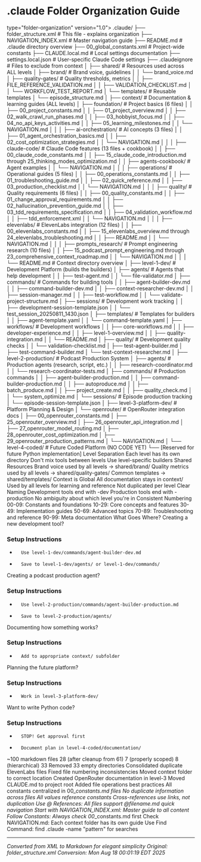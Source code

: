 # .claude Folder Organization Guide


type="folder-organization"
version="1.0">
.claude/
├── folder_structure.xml       # This file - explains organization
├── NAVIGATION_INDEX.xml       # Master navigation guide
├── README.md                  # .claude directory overview
├── 00_global_constants.xml    # Project-wide constants
├── CLAUDE.local.md            # Local settings documentation
├── settings.local.json        # User-specific Claude Code settings
├── .claudeignore              # Files to exclude from context
│
├── shared/                    # Resources used across ALL levels
│   ├── brand/                 # Brand voice, guidelines
│   │   └── brand_voice.md
│   ├── quality-gates/         # Quality thresholds, metrics
│   │   ├── FILE_REFERENCE_VALIDATION.md
│   │   ├── VALIDATION_CHECKLIST.md
│   │   └── WORKFLOW_TEST_REPORT.md
│   └── templates/             # Reusable templates
│       └── episode_structure.md
│
├── context/                   # Documentation &amp; learning guides (ALL levels)
│   ├── foundation/            # Project basics (6 files)
│   │   ├── 00_project_constants.md
│   │   ├── 01_project_overview.md
│   │   ├── 02_walk_crawl_run_phases.md
│   │   ├── 03_hobbyist_focus.md
│   │   ├── 04_no_api_keys_activities.md
│   │   ├── 05_learning_milestones.md
│   │   └── NAVIGATION.md
│   │
│   ├── ai-orchestration/      # AI concepts (3 files)
│   │   ├── 01_agent_orchestration_basics.md
│   │   ├── 02_cost_optimization_strategies.md
│   │   └── NAVIGATION.md
│   │
│   ├── claude-code/           # Claude Code features (13 files + cookbook)
│   │   ├── 00_claude_code_constants.md
│   │   ├── 15_claude_code_introduction.md through 25_thinking_modes_optimization.md
│   │   ├── agents-cookbook/   # Agent examples
│   │   └── NAVIGATION.md
│   │
│   ├── operations/            # Operational guides (5 files)
│   │   ├── 00_operations_constants.md
│   │   ├── 01_troubleshooting_guide.md
│   │   ├── 02_quick_reference.md
│   │   ├── 03_production_checklist.md
│   │   └── NAVIGATION.md
│   │
│   ├── quality/               # Quality requirements (6 files)
│   │   ├── 00_quality_constants.md
│   │   ├── 01_change_approval_requirements.md
│   │   ├── 02_hallucination_prevention_guide.md
│   │   ├── 03_tdd_requirements_specification.md
│   │   ├── 04_validation_workflow.md
│   │   ├── tdd_enforcement.xml
│   │   └── NAVIGATION.md
│   │
│   ├── elevenlabs/            # ElevenLabs integration (12 files)
│   │   ├── 00_elevenlabs_constants.md
│   │   ├── 15_elevenlabs_overview.md through 24_elevenlabs_troubleshooting.md
│   │   ├── README.md
│   │   └── NAVIGATION.md
│   │
│   ├── prompts_research/      # Prompt engineering research (10 files)
│   │   ├── 15_podcast_prompt_engineering.md through 23_comprehensive_context_roadmap.md
│   │   └── NAVIGATION.md
│   │
│   └── README.md              # Context directory overview
│
├── level-1-dev/               # Development Platform (builds the builders)
│   ├── agents/                # Agents that help development
│   │   ├── test-agent.md
│   │   └── file-validator.md
│   ├── commands/              # Commands for building tools
│   │   ├── agent-builder-dev.md
│   │   ├── command-builder-dev.md
│   │   ├── context-researcher-dev.md
│   │   ├── session-manager.md
│   │   ├── test-workflow.md
│   │   └── validate-project-structure.md
│   ├── sessions/              # Development work tracking
│   │   ├── development-session-template.json
│   │   └── test_session_20250811_1430.json
│   ├── templates/             # Templates for builders
│   │   ├── agent-template.yaml
│   │   └── command-template.yaml
│   ├── workflows/             # Development workflows
│   │   ├── core-workflows.md
│   │   ├── developer-experience.md
│   │   ├── level-1-overview.md
│   │   ├── quality-integration.md
│   │   └── README.md
│   ├── quality/               # Development quality checks
│   │   └── validation-checklist.md
│   ├── test-agent-builder.md
│   ├── test-command-builder.md
│   └── test-context-researcher.md
│
├── level-2-production/        # Podcast Production System
│   ├── agents/                # Production agents (research, script, etc.)
│   │   ├── research-coordinator.md
│   │   └── research-coordinator-tests.md
│   ├── commands/              # Production commands
│   │   ├── agent-builder-production.md
│   │   ├── command-builder-production.md
│   │   ├── autoproduce.md
│   │   ├── batch_produce.md
│   │   ├── project_create.md
│   │   ├── quality_check.md
│   │   └── system_optimize.md
│   └── sessions/              # Episode production tracking
│       └── episode-session-template.json
│
├── level-3-platform-dev/      # Platform Planning &amp; Design
│   └── openrouter/            # OpenRouter integration docs
│       ├── 00_openrouter_constants.md
│       ├── 25_openrouter_overview.md
│       ├── 26_openrouter_api_integration.md
│       ├── 27_openrouter_model_routing.md
│       ├── 28_openrouter_cost_optimization.md
│       ├── 29_openrouter_production_patterns.md
│       └── NAVIGATION.md
│
└── level-4-coded/             # Future Coded Platform (NO CODE YET)
└── [Reserved for future Python implementation]
Level Separation
Each level has its own directory
Don't mix tools between levels
Use level-specific builders
Shared Resources
Brand voice used by all levels → shared/brand/
Quality metrics used by all levels → shared/quality-gates/
Common templates → shared/templates/
Context is Global
All documentation stays in context/
Used by all levels for learning and reference
Not duplicated per level
Clear Naming
Development tools end with -dev
Production tools end with -production
No ambiguity about which level you're in
Consistent Numbering
00-09: Constants and foundations
10-29: Core concepts and features
30-49: Implementation guides
50-69: Advanced topics
70-89: Troubleshooting and reference
90-99: Meta documentation
What Goes Where?
Creating a new development tool?

### Setup Instructions


- 
        Use level-1-dev/commands/agent-builder-dev.md

- 
        Save to level-1-dev/agents/ or level-1-dev/commands/
Creating a podcast production agent?

### Setup Instructions


- 
        Use level-2-production/commands/agent-builder-production.md

- 
        Save to level-2-production/agents/
Documenting how something works?

### Setup Instructions


- 
        Add to appropriate context/ subfolder
Planning the future platform?

### Setup Instructions


- 
        Work in level-3-platform-dev/
Want to write Python code?

### Setup Instructions


- 
        STOP! Get approval first

- 
        Document plan in level-4-coded/documentation/
~100 markdown files
28 (after cleanup from 61)
7 (properly scoped)
8 (hierarchical)
33
Removed 33 empty directories
Consolidated duplicate ElevenLabs files
Fixed file numbering inconsistencies
Moved context folder to correct location
Created OpenRouter documentation in level-3
Moved CLAUDE.md to project root
Added file operations best practices
All constants centralized in 00_*_constants.md files
No duplicate information across files
All values reference constants
Cross-references use links, not duplication
Use @ References: All files support @filename.md quick navigation
Start with NAVIGATION_INDEX.xml: Master guide to all content
Follow Constants: Always check 00_*_constants.md first
Check NAVIGATION.md: Each context folder has its own guide
Use Find Command: find .claude -name "pattern" for searches

---

*Converted from XML to Markdown for elegant simplicity*
*Original: folder_structure.xml*
*Conversion: Mon Aug 18 00:01:19 EDT 2025*
